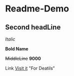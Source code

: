 # Readme-Demo
## Second headLine

_Italic_

**Bold Name**

~~MiddleLine~~ **9000**

Link
[Visit it](https://google.com) "For Deatils"

